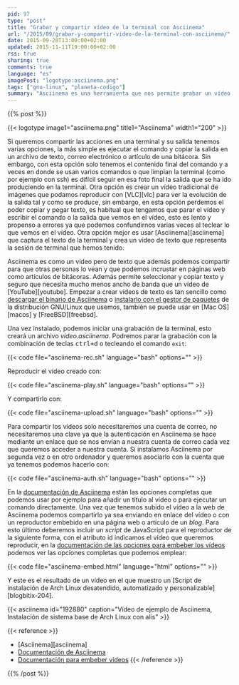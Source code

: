 ```yaml
---
pid: 97
type: "post"
title: "Grabar y compartir vídeo de la terminal con Asciinema"
url: "/2015/09/grabar-y-compartir-video-de-la-terminal-con-asciinema/"
date: 2015-09-20T13:00:00+02:00
updated: 2015-11-11T19:00:00+02:00
rss: true
sharing: true
comments: true
language: "es"
imagePost: "logotype:asciinema.png"
tags: ["gnu-linux", "planeta-codigo"]
summary: "Asciinema es una herramienta que nos permite grabar un vídeo de texto con la salida de la terminal. El vídeo de texto es mucho mejor que una foto estática de la salida en un determinado punto o un vídeo de imágenes del que no podemos seleccionar y copiar su texto."
---
```


{{% post %}}

{{< logotype image1="asciinema.png" title1="Asciinema" width1="200" >}}

Si queremos compartir las acciones en una terminal y su salida tenemos varias opciones, la más simple es ejecutar el comando y copiar la salida en un archivo de texto, correo electrónico o artículo de una bitácora. Sin embargo, con esta opción solo tenemos el contenido final del comando y a veces en donde se usan varios comandos o que limpian la terminal (como por ejemplo con ssh) es difícil seguir en esa foto final la salida que se ha ido produciendo en la terminal. Otra opción es crear un vídeo tradicional de imágenes que podamos reproducir con [VLC][vlc] para ver la evolución de la salida tal y como se produce, sin embargo, en esta opción perdemos el poder copiar y pegar texto, es habitual que tengamos que parar el vídeo y escribir el comando o la salida que vemos en el vídeo, esto es lento y propenso a errores ya que podemos confundirnos varias veces al teclear lo que vemos en el vídeo. Otra opción mejor es usar [Asciinema][asciinema] que captura el texto de la terminal y crea un vídeo de texto que representa la sesión de terminal que hemos tenido.

Asciinema es como un vídeo pero de texto que además podemos compartir para que otras personas lo vean y que podemos incrustar en páginas web como artículos de bitácoras. Además permite seleccionar y copiar texto y seguro que necesita mucho menos ancho de banda que un vídeo de [YouTube][youtube]. Empezar a crear vídeos de texto es tan sencillo como [descargar el binario de Asciinema](https://github.com/asciinema/asciinema/releases) o [instalarlo con el gestor de paquetes](https://asciinema.org/docs/installation) de la distribución GNU/Linux que usemos, también se puede usar en [Mac OS][macos] y [FreeBSD][freebsd].

Una vez instalado, podemos iniciar una grabación de la terminal, esto creará un archivo _video.asciinema_. Podremos parar la grabación con la combinación de teclas <kbd>ctrl+d</kbd> o tecleando el comando <code>exit</code>:

{{< code file="asciinema-rec.sh" language="bash" options="" >}}

Reproducir el vídeo creado con:

{{< code file="asciinema-play.sh" language="bash" options="" >}}

Y compartirlo con:

{{< code file="asciinema-upload.sh" language="bash" options="" >}}

Para compartir los vídeos solo necesitaremos una cuenta de correo, no necesitaremos una clave ya que la autenticación en Asciinema se hace mediante un enlace que se nos envían a nuestra cuenta de correo cada vez que queremos acceder a nuestra cuenta. Si instalamos Asciinema por segunda vez o en otro ordenador y queremos asociarlo con la cuenta que ya tenemos podemos hacerlo con:

{{< code file="asciinema-auth.sh" language="bash" options="" >}}

En la [documentación de Asciinema](https://asciinema.org/docs) están las opciones completas que podemos usar por ejemplo para añadir un título al vídeo o para ejecutar un comando directamente. Una vez que tenemos subido el vídeo a la web de Asciinema podemos compartirlo ya sea enviando en enlace del vídeo o con un reproductor embebido en una página web o artículo de un _blog_. Para esto último deberemos incluir un _script_ de JavaScript para el reproductor de la siguiente forma, con el atributo id indicamos el vídeo que queremos reproducir, en la [documentación de las opciones para embeber los vídeos](https://asciinema.org/docs/embedding) podemos ver las opciones completas que podemos emplear:

{{< code file="asciinema-embed.html" language="html" options="" >}}

Y este es el resultado de un vídeo en el que muestro un [Script de instalación de Arch Linux desatendido, automatizado y personalizable][blogbitix-204].

{{< asciinema id="192880" caption="Vídeo de ejemplo de Asciinema, Instalación de sistema base de Arch Linux con alis" >}}

{{< reference >}}
* [Asciinema][asciinema]
* [Documentación de Asciinema](https://asciinema.org/docs)
* [Documentación para embeber vídeos](https://asciinema.org/docs/embedding)
{{< /reference >}}

{{% /post %}}
